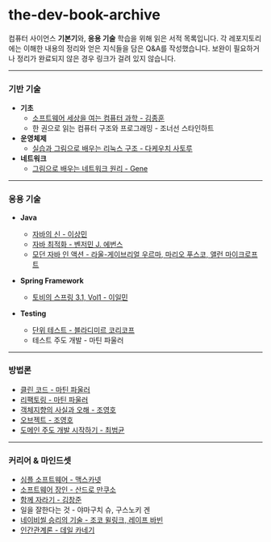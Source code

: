 # the-dev-book-archive


컴퓨터 사이언스 **기본기**와, **응용 기술** 학습을 위해 읽은 서적 목록입니다. 각 레포지토리에는 이해한 내용의 정리와 얻은 지식들을 담은 Q&A를 작성했습니다. 보완이 필요하거나 정리가 완료되지 않은 경우 링크가 걸려 있지 않습니다. 

---

### 기반 기술
- **기초**
	- [소프트웨어 세상을 여는 컴퓨터 과학 - 김종훈](https://github.com/leeho1110/computer-science-opens-the-world-of-software)
	- 한 권으로 읽는 컴퓨터 구조와 프로그래밍 - 조너선 스타인하트
- **운영체제**
	- [실습과 그림으로 배우는 리눅스 구조 - 다케우치 사토루](https://github.com/leeho1110/learn-linux-structure-by-illustration-and-kata)
- **네트워크**
	- [그림으로 배우는 네트워크 원리 - Gene](https://github.com/leeho1110/learn-how-to-network-works-by-illustration)

---

### 응용 기술

- **Java**
	- [자바의 신 - 이상민](https://github.com/leeho1110/godofjava)
	- [자바 최적화 - 벤저민 J. 에번스](https://github.com/leeho1110/optimizing-Java)
	- [모던 자바 인 액션 - 라울-게이브리얼 우르마, 마리오 푸스코, 앨런 마이크로프트](https://github.com/leeho1110/modern-java-in-action)
- **Spring Framework**
	- [토비의 스프링 3.1, Vol1 - 이일민](https://github.com/leeho1110/tobys-spring-3.1-vol1)

- **Testing**
	- [단위 테스트 - 블라디미르 코리코프](https://github.com/leeho1110/unit-test)
	- 테스트 주도 개발 - 마틴 파울러
---

### 방법론

- [클린 코드 - 마틴 파울러](https://github.com/leeho1110/clean-code)
- [리팩토링 - 마틴 파울러](https://github.com/leeho1110/refactoring)
- [객체지향의 사실과 오해 - 조영호](https://github.com/leeho1110/the-essense-of-object-orientation)
- [오브젝트 - 조영호](https://github.com/leeho1110/object)
- [도메인 주도 개발 시작하기 - 최범균](https://github.com/leeho1110/Getting-Started-with-Domain-Driven-Development)

---

### 커리어 & 마인드셋

- [심플 소프트웨어 - 맥스카넷](https://github.com/leeho1110/simple-software)
- [소프트웨어 장인 - 산드로 만쿠소](https://github.com/leeho1110/the-software-craftsman)
- [함께 자라기 - 김창준](https://github.com/leeho1110/growing-up-together)
- 일을 잘한다는 것 - 야마구치 슈, 구스노키 겐
- [네이비씰 승리의 기술 - 조코 윌링크, 레이프 바빈](https://github.com/leeho1110/extreme-ownership)
- [인간관계론 - 데일 카네기](https://github.com/leeho1110/How-to-Win-Friends-Influence-People)
